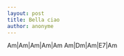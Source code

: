 ```yaml
---
layout: post
title: Bella ciao
author: anonyme
---
```


<canvas class="chords">Am|Am|Am|Am|Am
Am|Dm|Am|E7|Am</canvas>





